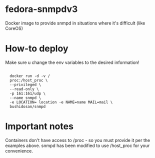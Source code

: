 # fedora-snmpdv3
Docker image to provide snmpd in situations where it's difficult (like CoreOS)

# How-to deploy
Make sure u change the env variables to the desired information!

<code>
  docker run -d -v /
  proc:/host_proc \
  --privileged \
  --read-only \
  -p 161:161/udp \
  --name snmpd \	
  -e LOCATION= location -e NAME=name MAIL=mail \	
  bushidosan/snmpd
</code>  

# Important notes
Containers don't have access to /proc - so you must provide it per the examples above. snmpd has been modified to use /host_proc for your convenience.
